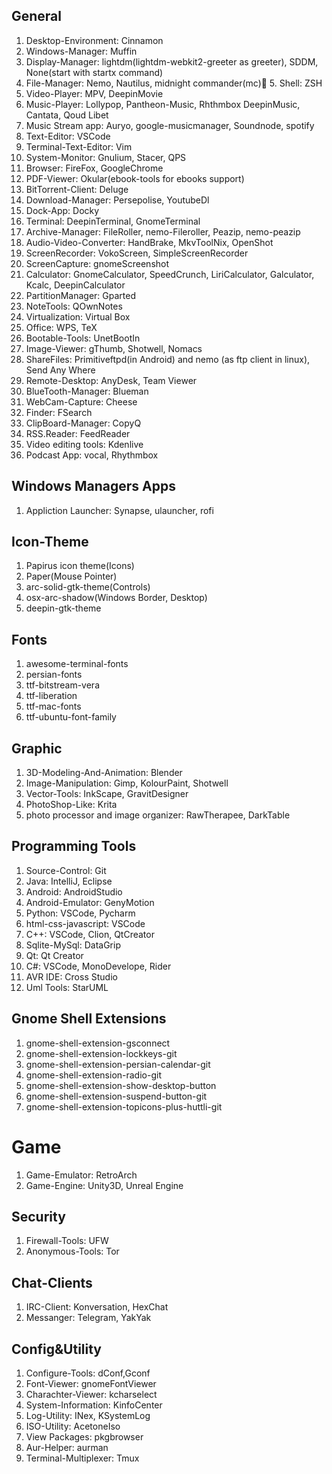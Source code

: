 
## General

1. Desktop-Environment: Cinnamon
2. Windows-Manager: Muffin
3. Display-Manager: lightdm(lightdm-webkit2-greeter as greeter), SDDM, None(start with startx command)
4. File-Manager: Nemo, Nautilus, midnight commander(mc)
َ5. Shell: ZSH
6. Video-Player: MPV, DeepinMovie
7. Music-Player: Lollypop, Pantheon-Music, Rhthmbox DeepinMusic, Cantata, Qoud Libet
8. Music Stream app: Auryo, google-musicmanager, Soundnode, spotify
8. Text-Editor: VSCode
9. Terminal-Text-Editor: Vim
10. System-Monitor: Gnulium, Stacer, QPS
11. Browser: FireFox, GoogleChrome
12. PDF-Viewer: Okular(ebook-tools for ebooks support)
13. BitTorrent-Client: Deluge
14. Download-Manager: Persepolise, YoutubeDl
15. Dock-App: Docky
16. Terminal: DeepinTerminal, GnomeTerminal
17. Archive-Manager: FileRoller, nemo-Fileroller, Peazip, nemo-peazip
18. Audio-Video-Converter: HandBrake, MkvToolNix, OpenShot
19. ScreenRecorder: VokoScreen, SimpleScreenRecorder
20. ScreenCapture: gnomeScreenshot
21. Calculator: GnomeCalculator, SpeedCrunch, LiriCalculator, Galculator, Kcalc, DeepinCalculator
22. PartitionManager: Gparted
23. NoteTools: QOwnNotes
24. Virtualization: Virtual Box
25. Office: WPS, TeX
26. Bootable-Tools: UnetBootIn
27. Image-Viewer: gThumb, Shotwell, Nomacs
28. ShareFiles: Primitiveftpd(in Android) and nemo (as ftp client in linux), Send Any Where
29. Remote-Desktop: AnyDesk, Team Viewer
30. BlueTooth-Manager: Blueman
31. WebCam-Capture: Cheese
32. Finder: FSearch
33. ClipBoard-Manager: CopyQ
34. RSS.Reader: FeedReader
35. Video editing tools: Kdenlive
36. Podcast App: vocal, Rhythmbox

## Windows Managers Apps
1. Appliction Launcher: Synapse, ulauncher, rofi

## Icon-Theme
1. Papirus icon theme(Icons)
2. Paper(Mouse Pointer)
3. arc-solid-gtk-theme(Controls)
4. osx-arc-shadow(Windows Border, Desktop)
5. deepin-gtk-theme

## Fonts
1. awesome-terminal-fonts
2. persian-fonts
3. ttf-bitstream-vera
4. ttf-liberation
5. ttf-mac-fonts
6. ttf-ubuntu-font-family

## Graphic
1. 3D-Modeling-And-Animation: Blender
2. Image-Manipulation: Gimp, KolourPaint, Shotwell
3. Vector-Tools: InkScape, GravitDesigner
4. PhotoShop-Like: Krita
5. photo processor and image organizer: RawTherapee, DarkTable

## Programming Tools
1. Source-Control: Git
2. Java: IntelliJ, Eclipse
3. Android: AndroidStudio
4. Android-Emulator: GenyMotion
5. Python: VSCode, Pycharm
6. html-css-javascript: VSCode
7. C++: VSCode, Clion, QtCreator
8. Sqlite-MySql: DataGrip
9. Qt: Qt Creator
10. C#: VSCode, MonoDevelope, Rider
11. AVR IDE: Cross Studio
12. Uml Tools: StarUML

## Gnome Shell Extensions
1. gnome-shell-extension-gsconnect
2. gnome-shell-extension-lockkeys-git
3. gnome-shell-extension-persian-calendar-git
4. gnome-shell-extension-radio-git
5. gnome-shell-extension-show-desktop-button
6. gnome-shell-extension-suspend-button-git
7. gnome-shell-extension-topicons-plus-huttli-git

# Game
1. Game-Emulator: RetroArch
2. Game-Engine: Unity3D, Unreal Engine

## Security
1. Firewall-Tools: UFW
2. Anonymous-Tools: Tor

## Chat-Clients
1. IRC-Client: Konversation, HexChat
2. Messanger: Telegram, YakYak

## Config&Utility
1. Configure-Tools: dConf,Gconf
2. Font-Viewer: gnomeFontViewer
3. Charachter-Viewer: kcharselect 
4. System-Information: KinfoCenter
5. Log-Utility: INex, KSystemLog 
6. ISO-Utility: AcetoneIso
7. View Packages: pkgbrowser
8. Aur-Helper: aurman
9. Terminal-Multiplexer: Tmux

